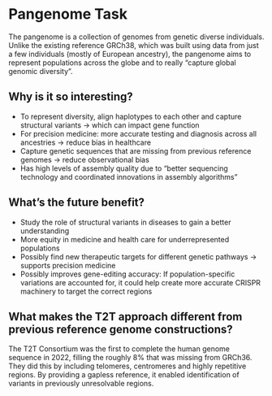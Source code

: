 # Pangenome Task
The pangenome is a collection of genomes from genetic diverse individuals. Unlike the existing reference GRCh38, which was built using data from just a few individuals (mostly of European ancestry), the pangenome aims to represent populations across the globe and to really “capture global genomic diversity”. 
## Why is it so interesting?
-	To represent diversity, align haplotypes to each other and capture structural variants &rarr; which can impact gene function
-	For precision medicine: more accurate testing and diagnosis across all ancestries &rarr; reduce bias in healthcare 
-	Capture genetic sequences that are missing from previous reference genomes &rarr; reduce observational bias
-	Has high levels of assembly quality due to “better sequencing technology and coordinated innovations in assembly algorithms”
## What’s the future benefit?
-	Study the role of structural variants in diseases to gain a better understanding
-	More equity in medicine and health care for underrepresented populations
- Possibly find new therapeutic targets for different genetic pathways &rarr; supports precision medicine
- Possibly improves gene-editing accuracy: If population-specific variations are accounted for, it could help create more accurate CRISPR machinery to target the correct regions
## What makes the T2T approach different from previous reference genome constructions?
The T2T Consortium was the first to complete the human genome sequence in 2022, filling the roughly 8% that was missing from GRCh36. They did this by including telomeres, centromeres and highly repetitive regions. By providing a gapless reference, it enabled identification of variants in previously unresolvable regions.
